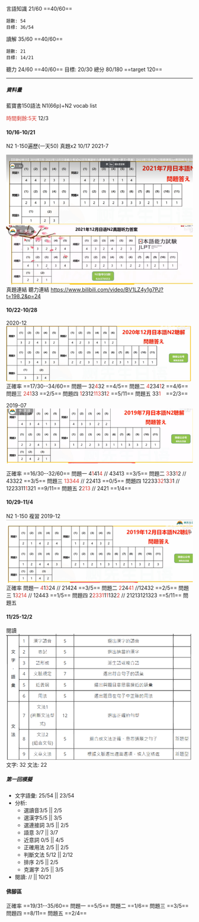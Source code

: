 
言語知識 21/60
==40/60==
```
題數: 54
目標: 36/54
```
讀解 35/60
==40/60==
```
題數: 21
目標: 14/21
```
聽力 24/60
==40/60==
目標: 20/30
總分 80/180
==target 120==

---
##### 資料量
藍寶書150語法
N1(66p)+N2 vocab list

<font color="#d83931">時間剩餘:5天</font>
12/3

#### 10/16-10/21
N2 1-150遍歷(一天50)
真題x2
10/17 2021-7

![image.png|450](https://raw.githubusercontent.com/Ash0645/image_remote/main/202310170938016.png)
![image.png|450](https://raw.githubusercontent.com/Ash0645/image_remote/main/202310191624292.png)
真題連結 
聽力連結 https://www.bilibili.com/video/BV1LZ4y1g7PJ?t=198.2&p=24
#### 10/22-10/28
2020-12
![image.png|475](https://raw.githubusercontent.com/Ash0645/image_remote/main/202310242244769.png)
正確率 ==17/30--34/60== 
問題一 32<font color="#d83931">4</font>32 ==4/5==
問題二 <font color="#d83931">4</font>234<font color="#d83931">1</font>2 ==4/6==
問題三 <font color="#d83931">241</font>33 ==2/5==
問題四 <font color="#d83931">1</font>2312<font color="#d83931">113</font>31<font color="#d83931">2</font> ==5/11==
問題五 33<font color="#d83931">1</font>　==2/3==

2019-07
![image.png|525](https://raw.githubusercontent.com/Ash0645/image_remote/main/202310261607181.png)

正確率 ==16/30--32/60==
問題一 4<font color="#d83931">1</font>41<font color="#d83931">4</font> // 43413  ==3/5==
問題二 <font color="#d83931">3</font>33<font color="#d83931">1</font>2 // 43322  ==3/5==
問題三 <font color="#d83931">13344</font> // 22413  ==0/5==
問題四 12233<font color="#d83931">32</font>13<font color="#d83931">3</font>1 // 1223311<font color="#d83931">1</font>321 ==9/11==
問題五 2<font color="#d83931">213</font> // 2421  ==1/4==
#### 10/29-11/4
N2 1-150 複習
2019-12
![image.png|400](https://raw.githubusercontent.com/Ash0645/image_remote/main/202311011316659.png)
正確率 
問題一 <font color="#d83931">4</font>1<font color="#d83931">3</font>24 // 21424 ==3/5==
問題二 <font color="#d83931">2</font>24<font color="#d83931">41</font> //12432 ==2/5==
問題三 1<font color="#d83931">3214</font> // 12443 ==1/5==
問題四 2<font color="#d83931">2331</font>1<font color="#d83931">1</font>132<font color="#d83931">2</font> // 21213121323 ==5/11==
問題五 
#### 11/25-12/2
閱讀
![image.png|525](https://raw.githubusercontent.com/Ash0645/image_remote/main/202311281337204.png)
文字: 32
文法: 22

##### 第一回模擬
- 文字語彙: 25/54 || 23/54
- 分析:
	- 選讀音3/5 || 2/5
	- 選漢字5/5 || 3/5
	- 選連接詞 3/5 || 2/5
	- 語意 3/7 || 3/7
	- 近意詞 0/5 || 4/5
	- 正確用法 2/5 || 2/5
	- 判斷文法 5/12  || 2/12
	- 排序 2/5 || 2/5
	- 克漏字 2/5 || 3/5
- 閱讀: // || 10/21

#### 佛腳區
正確率 ==19/31--35/60== 
問題一 ==5/5==
問題二 ==1/6==
問題三 ==3/5==
問題四 ==8/11==
問題五 ==2/4==
